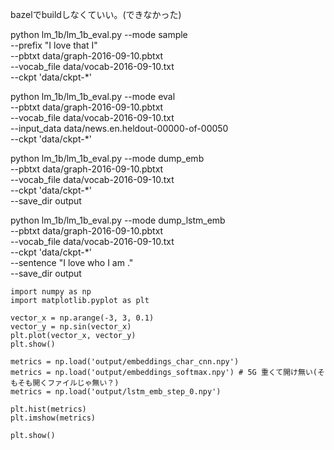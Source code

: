 bazelでbuildしなくていい。(できなかった)


python lm_1b/lm_1b_eval.py --mode sample \
                           --prefix "I love that I" \
                           --pbtxt data/graph-2016-09-10.pbtxt \
                           --vocab_file data/vocab-2016-09-10.txt  \
                           --ckpt 'data/ckpt-*'

python lm_1b/lm_1b_eval.py --mode eval \
                           --pbtxt data/graph-2016-09-10.pbtxt \
                           --vocab_file data/vocab-2016-09-10.txt  \
                           --input_data data/news.en.heldout-00000-of-00050 \
                           --ckpt 'data/ckpt-*'


python lm_1b/lm_1b_eval.py --mode dump_emb \
                           --pbtxt data/graph-2016-09-10.pbtxt \
                           --vocab_file data/vocab-2016-09-10.txt  \
                           --ckpt 'data/ckpt-*' \
                           --save_dir output


python lm_1b/lm_1b_eval.py --mode dump_lstm_emb \
                           --pbtxt data/graph-2016-09-10.pbtxt \
                           --vocab_file data/vocab-2016-09-10.txt \
                           --ckpt 'data/ckpt-*' \
                           --sentence "I love who I am ." \
                           --save_dir output


```
import numpy as np
import matplotlib.pyplot as plt

vector_x = np.arange(-3, 3, 0.1)
vector_y = np.sin(vector_x)
plt.plot(vector_x, vector_y)
plt.show()

metrics = np.load('output/embeddings_char_cnn.npy')
metrics = np.load('output/embeddings_softmax.npy') # 5G 重くて開け無い(そもそも開くファイルじゃ無い？)
metrics = np.load('output/lstm_emb_step_0.npy')

plt.hist(metrics)
plt.imshow(metrics)

plt.show()
```